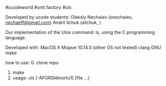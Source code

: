 #ucodeworld
#unit.factory
#uls

Developed by ucode students:
Oleksiy Nechaiev (onechaiev, nechaeff@gmail.com)
Andrii Ilchuk (ailchuk, )

Our implementation of the Unix command: ls, using the C programming language.

Developed with:
MacOS X Mojave 10.14.5 (other OS not tested)
clang
GNU make

how to use:
0. clone repo
1. make
2. usage: uls [-AFGRSldmortu1] [file ...]
